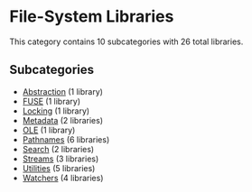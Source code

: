 # File-System Libraries

This category contains 10 subcategories with 26 total libraries.

## Subcategories

- [Abstraction](Abstraction.md) (1 library)
- [FUSE](FUSE.md) (1 library)
- [Locking](Locking.md) (1 library)
- [Metadata](Metadata.md) (2 libraries)
- [OLE](OLE.md) (1 library)
- [Pathnames](Pathnames.md) (6 libraries)
- [Search](Search.md) (2 libraries)
- [Streams](Streams.md) (3 libraries)
- [Utilities](Utilities.md) (5 libraries)
- [Watchers](Watchers.md) (4 libraries)
